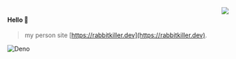 <img align="right" src="https://github-readme-stats.vercel.app/api?username=rabbitkiller-dev&show_icons=true&icon_color=805AD5&text_color=718096&bg_color=ffffff&hide_title=true" />

#### Hello 👏

> my person site [https://rabbitkiller.dev](https://rabbitkiller.dev).  


![Deno](https://img.shields.io/badge/-Deno-%23282C34?style=flat-square&logo=deno)

